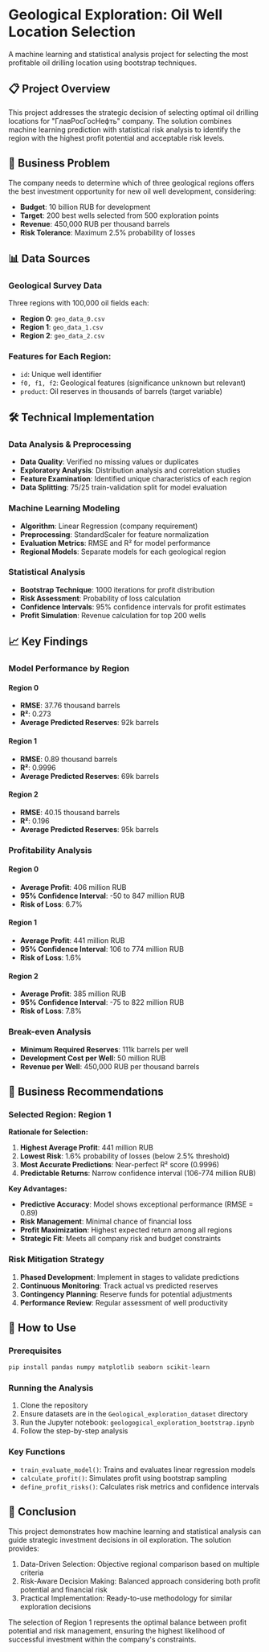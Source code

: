 # Geological Exploration: Oil Well Location Selection

A machine learning and statistical analysis project for selecting the most profitable oil drilling location using bootstrap techniques.

## 📋 Project Overview

This project addresses the strategic decision of selecting optimal oil drilling locations for "ГлавРосГосНефть" company. The solution combines machine learning prediction with statistical risk analysis to identify the region with the highest profit potential and acceptable risk levels.

## 🎯 Business Problem

The company needs to determine which of three geological regions offers the best investment opportunity for new oil well development, considering:
- **Budget**: 10 billion RUB for development
- **Target**: 200 best wells selected from 500 exploration points
- **Revenue**: 450,000 RUB per thousand barrels
- **Risk Tolerance**: Maximum 2.5% probability of losses

## 📊 Data Sources

### Geological Survey Data
Three regions with 100,000 oil fields each:
- **Region 0**: `geo_data_0.csv`
- **Region 1**: `geo_data_1.csv` 
- **Region 2**: `geo_data_2.csv`

### Features for Each Region:
- `id`: Unique well identifier
- `f0, f1, f2`: Geological features (significance unknown but relevant)
- `product`: Oil reserves in thousands of barrels (target variable)

## 🛠️ Technical Implementation

### Data Analysis & Preprocessing
- **Data Quality**: Verified no missing values or duplicates
- **Exploratory Analysis**: Distribution analysis and correlation studies
- **Feature Examination**: Identified unique characteristics of each region
- **Data Splitting**: 75/25 train-validation split for model evaluation

### Machine Learning Modeling
- **Algorithm**: Linear Regression (company requirement)
- **Preprocessing**: StandardScaler for feature normalization
- **Evaluation Metrics**: RMSE and R² for model performance
- **Regional Models**: Separate models for each geological region

### Statistical Analysis
- **Bootstrap Technique**: 1000 iterations for profit distribution
- **Risk Assessment**: Probability of loss calculation
- **Confidence Intervals**: 95% confidence intervals for profit estimates
- **Profit Simulation**: Revenue calculation for top 200 wells

## 📈 Key Findings

### Model Performance by Region

#### Region 0
- **RMSE**: 37.76 thousand barrels
- **R²**: 0.273
- **Average Predicted Reserves**: 92k barrels

#### Region 1
- **RMSE**: 0.89 thousand barrels
- **R²**: 0.9996
- **Average Predicted Reserves**: 69k barrels

#### Region 2
- **RMSE**: 40.15 thousand barrels
- **R²**: 0.196
- **Average Predicted Reserves**: 95k barrels

### Profitability Analysis

#### Region 0
- **Average Profit**: 406 million RUB
- **95% Confidence Interval**: -50 to 847 million RUB
- **Risk of Loss**: 6.7%

#### Region 1
- **Average Profit**: 441 million RUB
- **95% Confidence Interval**: 106 to 774 million RUB
- **Risk of Loss**: 1.6%

#### Region 2
- **Average Profit**: 385 million RUB
- **95% Confidence Interval**: -75 to 822 million RUB
- **Risk of Loss**: 7.8%

### Break-even Analysis
- **Minimum Required Reserves**: 111k barrels per well
- **Development Cost per Well**: 50 million RUB
- **Revenue per Well**: 450,000 RUB per thousand barrels

## 🎯 Business Recommendations

### Selected Region: Region 1

**Rationale for Selection:**
1. **Highest Average Profit**: 441 million RUB
2. **Lowest Risk**: 1.6% probability of losses (below 2.5% threshold)
3. **Most Accurate Predictions**: Near-perfect R² score (0.9996)
4. **Predictable Returns**: Narrow confidence interval (106-774 million RUB)

**Key Advantages:**
- **Predictive Accuracy**: Model shows exceptional performance (RMSE = 0.89)
- **Risk Management**: Minimal chance of financial loss
- **Profit Maximization**: Highest expected return among all regions
- **Strategic Fit**: Meets all company risk and budget constraints

### Risk Mitigation Strategy
1. **Phased Development**: Implement in stages to validate predictions
2. **Continuous Monitoring**: Track actual vs predicted reserves
3. **Contingency Planning**: Reserve funds for potential adjustments
4. **Performance Review**: Regular assessment of well productivity

## 🚀 How to Use

### Prerequisites
```bash
pip install pandas numpy matplotlib seaborn scikit-learn
```

### Running the Analysis
1. Clone the repository
2. Ensure datasets are in the `Geological_exploration_dataset` directory
3. Run the Jupyter notebook: `geologogical_exploration_bootstrap.ipynb`
4. Follow the step-by-step analysis

### Key Functions
- `train_evaluate_model()`: Trains and evaluates linear regression models
- `calculate_profit()`: Simulates profit using bootstrap sampling
- `define_profit_risks()`: Calculates risk metrics and confidence intervals

## 📝 Conclusion
This project  demonstrates how machine learning and statistical analysis can guide strategic investment decisions in oil exploration. The solution provides:

1. Data-Driven Selection: Objective regional comparison based on multiple criteria
2. Risk-Aware Decision Making: Balanced approach considering both profit potential and financial risk
3. Practical Implementation: Ready-to-use methodology for similar exploration decisions

The selection of Region 1 represents the optimal balance between profit potential and risk management, ensuring the highest likelihood of successful investment within the company's constraints.
